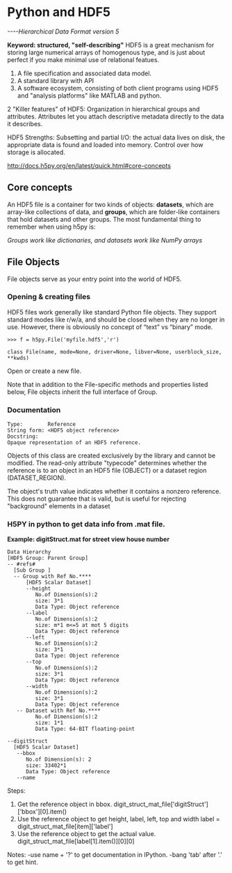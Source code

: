 # Python and HDF5 

_----Hierarchical Data Format version 5_

**Keyword: structured, "self-describing"**
HDF5 is a great mechanism for storing large numerical arrays of homogenous type, and is just about perfect if you make minimal use of relational featues.
1. A file specification and associated data model.
2. A standard library with API
3. A software ecosystem, consisting of both client programs using HDF5 and "analysis platforms" like MATLAB and python.

2 "Killer features" of HDF5:
Organization in hierarchical groups and attributes.
Attributes let you attach descriptive metadata directly to the data it describes.

HDF5 Strengths:
Subsetting and partial I/O: the actual data lives on disk, the appropriate data is found and loaded into memory.
Control over how storage is allocated.

http://docs.h5py.org/en/latest/quick.html#core-concepts
## Core concepts
An HDF5 file is a container for two kinds of objects: **datasets**, which are array-like collections of data, and **groups**, which are folder-like containers that hold datasets and other groups. The most fundamental thing to remember when using h5py is:

_Groups work like dictionaries, and datasets work like NumPy arrays_

## File Objects
File objects serve as your entry point into the world of HDF5. 
### Opening & creating files
HDF5 files work generally like standard Python file objects. They support standard modes like r/w/a, and should be closed when they are no longer in use. However, there is obviously no concept of “text” vs “binary” mode.



```
>>> f = h5py.File('myfile.hdf5','r')
```



```
class File(name, mode=None, driver=None, libver=None, userblock_size, **kwds)
```

Open or create a new file.

Note that in addition to the File-specific methods and properties listed below, File objects inherit the full interface of Group.


### Documentation


```
Type:        Reference
String form: <HDF5 object reference>
Docstring:  
Opaque representation of an HDF5 reference.
```



Objects of this class are created exclusively by the library and
cannot be modified.  The read-only attribute "typecode" determines
whether the reference is to an object in an HDF5 file (OBJECT) or a dataset region (DATASET_REGION).

The object's truth value indicates whether it contains a nonzero
reference.  This does not guarantee that is valid, but is useful
for rejecting "background" elements in a dataset



### H5PY in python to get  data info from .mat file.

**Example: digitStruct.mat for street view house number**



```
Data Hierarchy 
[HDF5 Group: Parent Group]
-- #refs#
  [Sub Group ]
  -- Group with Ref No.****
      [HDF5 Scalar Dataset]
      --height
         No.of Dimension(s):2
         size: 3*1
         Data Type: Object reference
      --label
         No.of Dimension(s):2
         size: m*1 m<=5 at mot 5 digits
         Data Type: Object reference
      --left
         No.of Dimension(s):2
         size: 3*1
         Data Type: Object reference
      --top
         No.of Dimension(s):2
         size: 3*1
         Data Type: Object reference
      --width
         No.of Dimension(s):2
         size: 3*1
         Data Type: Object reference
   -- Dataset with Ref No.****
         No.of Dimension(s):2
         size: 1*1
         Data Type: 64-BIT floating-point

--digitStruct 
  [HDF5 Scalar Dataset]
   --bbox 
      No.of Dimension(s): 2
      size: 33402*1
      Data Type: Object reference
   --name
```




Steps:
1. Get the reference object in bbox.
digit_struct_mat_file['digitStruct']['bbox'][0].item()
2. Use the reference object  to get height, label, left, top and width
label = digit_struct_mat_file[item]['label']
3. Use the reference object to get the actual value.
digit_struct_mat_file[label[1].item()][0][0]

Notes:
-use name + '?' to get documentation in IPython.
-bang 'tab' after '.' to get hint.